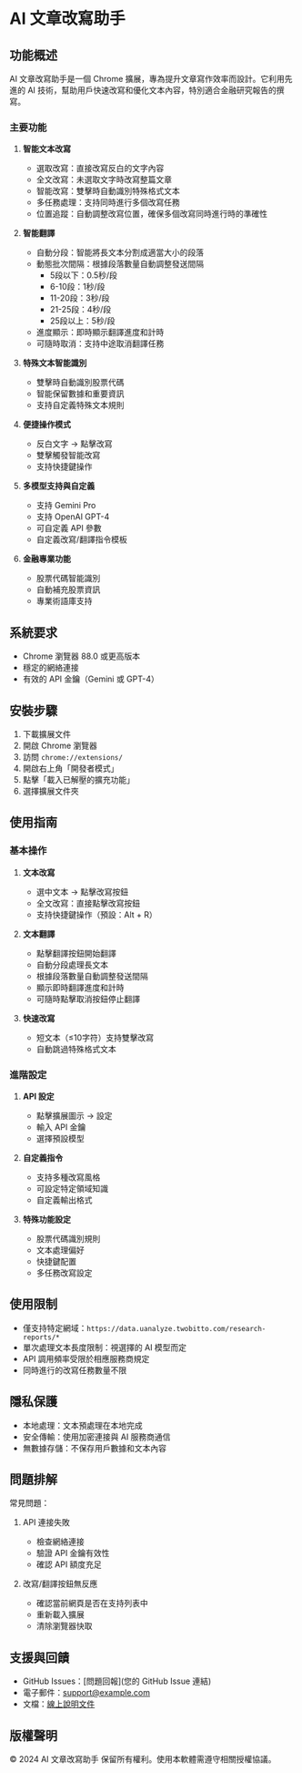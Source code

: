 # AI 文章改寫助手

## 功能概述

AI 文章改寫助手是一個 Chrome 擴展，專為提升文章寫作效率而設計。它利用先進的 AI 技術，幫助用戶快速改寫和優化文本內容，特別適合金融研究報告的撰寫。

### 主要功能

1. **智能文本改寫**
   - 選取改寫：直接改寫反白的文字內容
   - 全文改寫：未選取文字時改寫整篇文章
   - 智能改寫：雙擊時自動識別特殊格式文本
   - 多任務處理：支持同時進行多個改寫任務
   - 位置追蹤：自動調整改寫位置，確保多個改寫同時進行時的準確性

2. **智能翻譯**
   - 自動分段：智能將長文本分割成適當大小的段落
   - 動態批次間隔：根據段落數量自動調整發送間隔
     - 5段以下：0.5秒/段
     - 6-10段：1秒/段
     - 11-20段：3秒/段
     - 21-25段：4秒/段
     - 25段以上：5秒/段
   - 進度顯示：即時顯示翻譯進度和計時
   - 可隨時取消：支持中途取消翻譯任務

3. **特殊文本智能識別**
   - 雙擊時自動識別股票代碼
   - 智能保留數據和重要資訊
   - 支持自定義特殊文本規則

4. **便捷操作模式**
   - 反白文字 → 點擊改寫
   - 雙擊觸發智能改寫
   - 支持快捷鍵操作

5. **多模型支持與自定義**
   - 支持 Gemini Pro
   - 支持 OpenAI GPT-4
   - 可自定義 API 參數
   - 自定義改寫/翻譯指令模板

6. **金融專業功能**
   - 股票代碼智能識別
   - 自動補充股票資訊
   - 專業術語庫支持

## 系統要求

- Chrome 瀏覽器 88.0 或更高版本
- 穩定的網絡連接
- 有效的 API 金鑰（Gemini 或 GPT-4）

## 安裝步驟

1. 下載擴展文件
2. 開啟 Chrome 瀏覽器
3. 訪問 `chrome://extensions/`
4. 開啟右上角「開發者模式」
5. 點擊「載入已解壓的擴充功能」
6. 選擇擴展文件夾

## 使用指南

### 基本操作

1. **文本改寫**
   - 選中文本 → 點擊改寫按鈕
   - 全文改寫：直接點擊改寫按鈕
   - 支持快捷鍵操作（預設：Alt + R）

2. **文本翻譯**
   - 點擊翻譯按鈕開始翻譯
   - 自動分段處理長文本
   - 根據段落數量自動調整發送間隔
   - 顯示即時翻譯進度和計時
   - 可隨時點擊取消按鈕停止翻譯

3. **快速改寫**
   - 短文本（≤10字符）支持雙擊改寫
   - 自動跳過特殊格式文本

### 進階設定

1. **API 設定**
   - 點擊擴展圖示 → 設定
   - 輸入 API 金鑰
   - 選擇預設模型

2. **自定義指令**
   - 支持多種改寫風格
   - 可設定特定領域知識
   - 自定義輸出格式

3. **特殊功能設定**
   - 股票代碼識別規則
   - 文本處理偏好
   - 快捷鍵配置
   - 多任務改寫設定

## 使用限制

- 僅支持特定網域：`https://data.uanalyze.twobitto.com/research-reports/*`
- 單次處理文本長度限制：視選擇的 AI 模型而定
- API 調用頻率受限於相應服務商規定
- 同時進行的改寫任務數量不限

## 隱私保護

- 本地處理：文本預處理在本地完成
- 安全傳輸：使用加密連接與 AI 服務商通信
- 無數據存儲：不保存用戶數據和文本內容

## 問題排解

常見問題：
1. API 連接失敗
   - 檢查網絡連接
   - 驗證 API 金鑰有效性
   - 確認 API 額度充足

2. 改寫/翻譯按鈕無反應
   - 確認當前網頁是否在支持列表中
   - 重新載入擴展
   - 清除瀏覽器快取

## 支援與回饋

- GitHub Issues：[問題回報](您的 GitHub Issue 連結)
- 電子郵件：[support@example.com](mailto:support@example.com)
- 文檔：[線上說明文件](您的文檔連結)

## 版權聲明

© 2024 AI 文章改寫助手
保留所有權利。使用本軟體需遵守相關授權協議。
